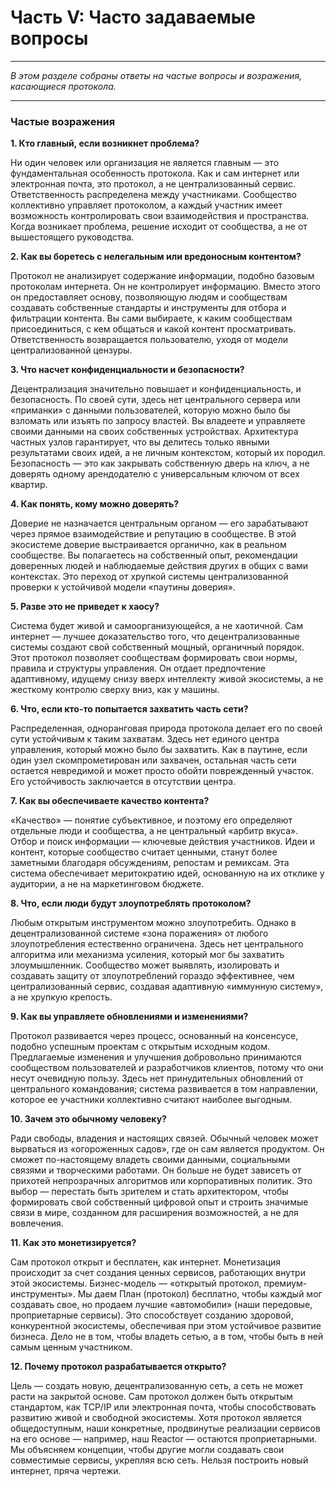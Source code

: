 # Часть V: Часто задаваемые вопросы

---

_В этом разделе собраны ответы на частые вопросы и возражения, касающиеся протокола._

---

### Частые возражения

**1. Кто главный, если возникнет проблема?**

Ни один человек или организация не является главным — это фундаментальная особенность протокола. Как и сам интернет или электронная почта, это протокол, а не централизованный сервис. Ответственность распределена между участниками. Сообщество коллективно управляет протоколом, а каждый участник имеет возможность контролировать свои взаимодействия и пространства. Когда возникает проблема, решение исходит от сообщества, а не от вышестоящего руководства.

**2. Как вы боретесь с нелегальным или вредоносным контентом?**

Протокол не анализирует содержание информации, подобно базовым протоколам интернета. Он не контролирует информацию. Вместо этого он предоставляет основу, позволяющую людям и сообществам создавать собственные стандарты и инструменты для отбора и фильтрации контента. Вы сами выбираете, к каким сообществам присоединиться, с кем общаться и какой контент просматривать. Ответственность возвращается пользователю, уходя от модели централизованной цензуры.

**3. Что насчет конфиденциальности и безопасности?**

Децентрализация значительно повышает и конфиденциальность, и безопасность. По своей сути, здесь нет центрального сервера или «приманки» с данными пользователей, которую можно было бы взломать или изъять по запросу властей. Вы владеете и управляете своими данными на своих собственных устройствах. Архитектура частных узлов гарантирует, что вы делитесь только явными результатами своих идей, а не личным контекстом, который их породил. Безопасность — это как закрывать собственную дверь на ключ, а не доверять одному арендодателю с универсальным ключом от всех квартир.

**4. Как понять, кому можно доверять?**

Доверие не назначается центральным органом — его зарабатывают через прямое взаимодействие и репутацию в сообществе. В этой экосистеме доверие выстраивается органично, как в реальном сообществе. Вы полагаетесь на собственный опыт, рекомендации доверенных людей и наблюдаемые действия других в общих с вами контекстах. Это переход от хрупкой системы централизованной проверки к устойчивой модели «паутины доверия».

**5. Разве это не приведет к хаосу?**

Система будет живой и самоорганизующейся, а не хаотичной. Сам интернет — лучшее доказательство того, что децентрализованные системы создают свой собственный мощный, органичный порядок. Этот протокол позволяет сообществам формировать свои нормы, правила и структуры управления. Он отдает предпочтение адаптивному, идущему снизу вверх интеллекту живой экосистемы, а не жесткому контролю сверху вниз, как у машины.

**6. Что, если кто-то попытается захватить часть сети?**

Распределенная, одноранговая природа протокола делает его по своей сути устойчивым к таким захватам. Здесь нет единого центра управления, который можно было бы захватить. Как в паутине, если один узел скомпрометирован или захвачен, остальная часть сети остается невредимой и может просто обойти поврежденный участок. Его устойчивость заключается в отсутствии центра.

**7. Как вы обеспечиваете качество контента?**

«Качество» — понятие субъективное, и поэтому его определяют отдельные люди и сообщества, а не центральный «арбитр вкуса». Отбор и поиск информации — ключевые действия участников. Идеи и контент, которые сообщество считает ценными, станут более заметными благодаря обсуждениям, репостам и ремиксам. Эта система обеспечивает меритократию идей, основанную на их отклике у аудитории, а не на маркетинговом бюджете.

**8. Что, если люди будут злоупотреблять протоколом?**

Любым открытым инструментом можно злоупотребить. Однако в децентрализованной системе «зона поражения» от любого злоупотребления естественно ограничена. Здесь нет центрального алгоритма или механизма усиления, который мог бы захватить злоумышленник. Сообщество может выявлять, изолировать и создавать защиту от злоупотреблений гораздо эффективнее, чем централизованный сервис, создавая адаптивную «иммунную систему», а не хрупкую крепость.

**9. Как вы управляете обновлениями и изменениями?**

Протокол развивается через процесс, основанный на консенсусе, подобно успешным проектам с открытым исходным кодом. Предлагаемые изменения и улучшения добровольно принимаются сообществом пользователей и разработчиков клиентов, потому что они несут очевидную пользу. Здесь нет принудительных обновлений от центрального командования; система развивается в том направлении, которое ее участники коллективно считают наиболее выгодным.

**10. Зачем это обычному человеку?**

Ради свободы, владения и настоящих связей. Обычный человек может вырваться из «огороженных садов», где он сам является продуктом. Он сможет по-настоящему владеть своими данными, социальными связями и творческими работами. Он больше не будет зависеть от прихотей непрозрачных алгоритмов или корпоративных политик. Это выбор — перестать быть зрителем и стать архитектором, чтобы формировать свой собственный цифровой опыт и строить значимые связи в мире, созданном для расширения возможностей, а не для вовлечения.

**11. Как это монетизируется?**

Сам протокол открыт и бесплатен, как интернет. Монетизация происходит за счет создания ценных сервисов, работающих внутри этой экосистемы. Бизнес-модель — «открытый протокол, премиум-инструменты». Мы даем План (протокол) бесплатно, чтобы каждый мог создавать свое, но продаем лучшие «автомобили» (наши передовые, проприетарные сервисы). Это способствует созданию здоровой, конкурентной экосистемы, обеспечивая при этом устойчивое развитие бизнеса. Дело не в том, чтобы владеть сетью, а в том, чтобы быть в ней самым ценным участником.

**12. Почему протокол разрабатывается открыто?**

Цель — создать новую, децентрализованную сеть, а сеть не может расти на закрытой основе. Сам протокол должен быть открытым стандартом, как TCP/IP или электронная почта, чтобы способствовать развитию живой и свободной экосистемы. Хотя протокол является общедоступным, наши конкретные, продвинутые реализации сервисов на его основе — например, наш Reactor — остаются проприетарными. Мы объясняем концепции, чтобы другие могли создавать свои совместимые сервисы, укрепляя всю сеть. Нельзя построить новый интернет, пряча чертежи.